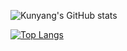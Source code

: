 <img align="center">![Kunyang's GitHub stats](https://github-readme-stats.vercel.app/api?username=Kyxie&count_private=true&show_icons=true)

<img align="center">[![Top Langs](https://github-readme-stats.vercel.app/api/top-langs/?username=Kyxie&hide=VHDL,Assembly,Makefile,Coq,SystemVerilog,CMake,Pascal,Objective-C&layout=compact)](https://github.com/anuraghazra/github-readme-stats)
